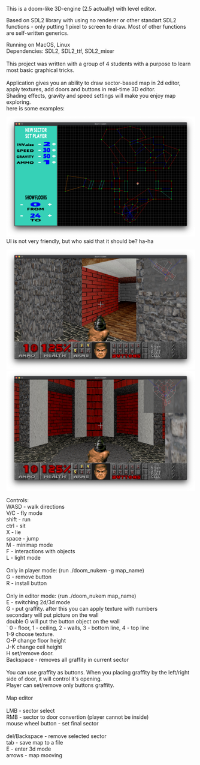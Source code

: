 This is a doom-like 3D-engine (2.5 actually) with level editor.

Based on SDL2 library with using no renderer or other standart SDL2 functions - only putting 1 pixel to screen to draw. Most of other functions are self-written 
generics.</br>

Running on MacOS, Linux</br>
Dependencies: SDL2, SDL2_ttf, SDL2_mixer</br>
</br>
This project was written with a group of 4 students with a purpose to learn most basic graphical tricks.</br>
</br>
Application gives you an ability to draw sector-based map in 2d editor, apply textures, add doors and buttons in real-time 3D editor.</br>
Shading effects, gravity and speed settings will make you enjoy map exploring.</br>
here is some examples:

![HALL](https://github.com/bioidiad/doom_nukem/raw/master/editor.png)
UI is not very friendly, but who said that it should be? ha-ha 

![HALL](https://github.com/bioidiad/doom_nukem/raw/master/room.png)
![HALL](https://github.com/bioidiad/doom_nukem/raw/master/hall.png)

Controls:</br>
WASD	-	walk directions</br>
V/C		-	fly mode</br>
shift	-	run</br>
ctrl	-	sit</br>
X			- lie</br>
space	- jump</br>
M			- minimap mode</br>
F			- interactions with objects</br>
L			- light mode</br>
</br>
Only in player mode: (run ./doom_nukem -g map_name)</br>
G			- remove button</br>
R			- install button</br>
</br>
Only in editor mode: (run ./doom_nukem map_name)</br>
E			- switching 2d/3d mode</br>
G			- put graffity. after this you can apply texture with numbers</br>
              secondary will put picture on the wall</br>
              double G will put the button object on the wall</br>
\`			0 - floor, 1 - ceiling, 2 - walls, 3 - bottom line, 4 - top line</br>
1-9			choose texture.</br>
O-P			change floor height</br>
J-K			change ceil height</br>
H           set/remove door.</br>
Backspace	- removes all graffity in current sector</br>
</br>
You can use graffity as buttons. When you placing graffity by the left/right side of door, it will control it's opening.</br>
Player can set/remove only buttons graffity.</br>
</br>
Map editor</br>
</br>
LMB - sector select</br>
RMB - sector to door convertion (player cannot be inside)</br>
mouse wheel button - set final sector</br>
</br>
del/Backspace - remove selected sector</br>
tab - save map to a file</br>
Е - enter 3d mode</br>
arrows - map mooving</br>
